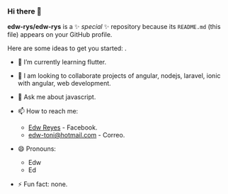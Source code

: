 ### Hi there 👋

**edw-rys/edw-rys** is a ✨ _special_ ✨ repository because its `README.md` (this file) appears on your GitHub profile.

Here are some ideas to get you started:
.
- 🌱 I’m currently learning flutter.
- 👯 I am looking to collaborate projects of angular, nodejs, laravel, ionic with angular, web development.
- 💬 Ask me about javascript.
- 📫 How to reach me: 
  * [Edw Reyes](https://www.facebook.com/edw.rysv/) - Facebook.
  * edw-toni@hotmail.com - Correo.

- 😄 Pronouns: 
  * Edw
  * Ed

- ⚡ Fun fact: none.
